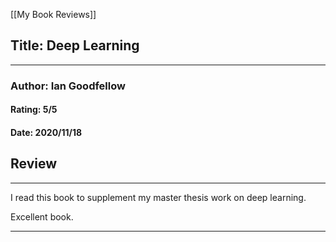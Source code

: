 [[My Book Reviews]]

 
 ## Title: Deep Learning
 ---
 ### Author: Ian Goodfellow
 #### Rating: 5/5
 #### Date: 2020/11/18


 ## Review
 ---
 I read this book to supplement my master thesis work on deep learning.   
  
Excellent book.



 ---
 